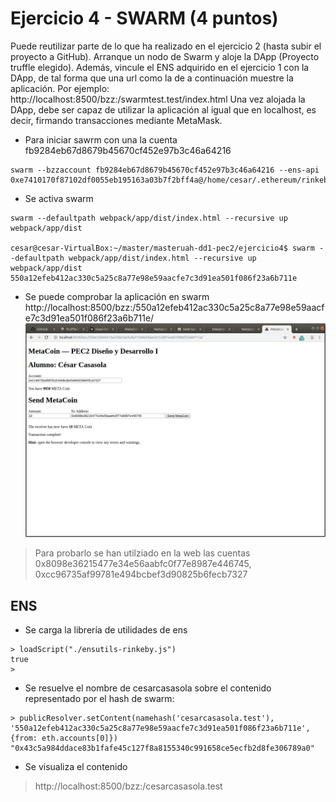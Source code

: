 # Ejercicio 4 - SWARM (4 puntos)
Puede reutilizar parte de lo que ha realizado en el ejercicio 2 (hasta subir el proyecto a GitHub).
Arranque un nodo de Swarm y aloje la DApp (Proyecto truffle elegido).
Además, vincule el ENS adquirido en el ejercicio 1 con la DApp, de tal forma que una url como la de a continuación muestre la aplicación. Por ejemplo: http://localhost:8500/bzz:/swarmtest.test/index.html
Una vez alojada la DApp, debe ser capaz de utilizar la aplicación al igual que en localhost, es decir, firmando transacciones mediante MetaMask.

- Para iniciar sawrm con una la cuenta fb9284eb67d8679b45670cf452e97b3c46a64216
~~~~ 
swarm --bzzaccount fb9284eb67d8679b45670cf452e97b3c46a64216 --ens-api 0xe7410170f87102df0055eb195163a03b7f2bff4a@/home/cesar/.ethereum/rinkeby/geth.ipc
~~~~

- Se activa swarm
~~~~
swarm --defaultpath webpack/app/dist/index.html --recursive up webpack/app/dist

cesar@cesar-VirtualBox:~/master/masteruah-dd1-pec2/ejercicio4$ swarm --defaultpath webpack/app/dist/index.html --recursive up webpack/app/dist
550a12efeb412ac330c5a25c8a77e98e59aacfe7c3d91ea501f086f23a6b711e
~~~~

- Se puede comprobar la aplicación en swarm
http://localhost:8500/bzz:/550a12efeb412ac330c5a25c8a77e98e59aacfe7c3d91ea501f086f23a6b711e/
![Resultado](imagen1.png)

>Para probarlo se han utilziado en la web las cuentas 0x8098e36215477e34e56aabfc0f77e8987e446745, 0xcc96735af99781e494bcbef3d90825b6fecb7327

## ENS
- Se carga la librería de utilidades de ens
~~~~
> loadScript("./ensutils-rinkeby.js")
true
> 
~~~~

- Se resuelve el nombre de cesarcasasola sobre el contenido representado por el hash de swarm:
~~~~
> publicResolver.setContent(namehash('cesarcasasola.test'), '550a12efeb412ac330c5a25c8a77e98e59aacfe7c3d91ea501f086f23a6b711e', {from: eth.accounts[0]})
"0x43c5a984ddace83b1fafe45c127f8a8155340c991658ce5ecfb2d8fe306789a0"
~~~~

- Se visualiza el contenido
>http://localhost:8500/bzz:/cesarcasasola.test

